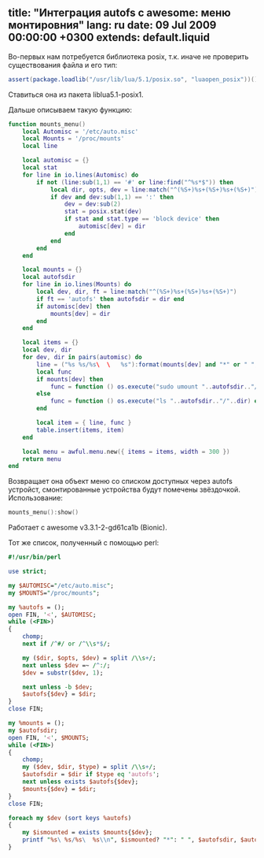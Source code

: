 title: "Интеграция autofs с awesome: меню монтировния"
lang: ru
date: 09 Jul 2009 00:00:00 +0300
extends: default.liquid
---
Во-первых нам потребуется библиотека posix, т.к. иначе не проверить существования файла и его тип:

```lua
assert(package.loadlib("/usr/lib/lua/5.1/posix.so", "luaopen_posix"))()
```

Ставиться она из пакета liblua5.1-posix1.

Дальше описываем такую функцию:

```lua
function mounts_menu()
    local Automisc = '/etc/auto.misc'
    local Mounts = '/proc/mounts'
    local line

    local automisc = {}
    local stat
    for line in io.lines(Automisc) do
        if not (line:sub(1,1) == '#' or line:find("^%s*$")) then
            local dir, opts, dev = line:match("^(%S+)%s+(%S+)%s+(%S+)")
            if dev and dev:sub(1,1) == ':' then
                dev = dev:sub(2)
                stat = posix.stat(dev)
                if stat and stat.type == 'block device' then
                    automisc[dev] = dir
                end
            end
        end
    end

    local mounts = {}
    local autofsdir
    for line in io.lines(Mounts) do
        local dev, dir, ft = line:match("^(%S+)%s+(%S+)%s+(%S+)")
        if ft == 'autofs' then autofsdir = dir end
        if automisc[dev] then
            mounts[dev] = dir
        end
    end

    local items = {}
    local dev, dir
    for dev, dir in pairs(automisc) do
        line = ("%s %s/%s\	\	%s"):format(mounts[dev] and "*" or " ", autofsdir, dir, dev)
        local func
        if mounts[dev] then
            func = function () os.execute("sudo umount "..autofsdir.."/"..dir) end
        else
            func = function () os.execute("ls "..autofsdir.."/"..dir) end
        end

        local item = { line, func }
        table.insert(items, item)
    end

    local menu = awful.menu.new({ items = items, width = 300 })
    return menu
end
```

Возвращает она объект меню со списком доступных через autofs устройст, смонтированные устройства будут помечены звёздочкой. Использование:

```lua
mounts_menu():show()
```

Работает с awesome v3.3.1-2-gd61ca1b (Bionic).

Тот же список, полученный с помощью perl:

```perl
#!/usr/bin/perl

use strict;

my $AUTOMISC="/etc/auto.misc";
my $MOUNTS="/proc/mounts";

my %autofs = ();
open FIN, '<', $AUTOMISC;
while (<FIN>)
{
    chomp;
    next if /^#/ or /^\\s*$/;

    my ($dir, $opts, $dev) = split /\\s+/;
    next unless $dev =~ /^:/;
    $dev = substr($dev, 1);

    next unless -b $dev;
    $autofs{$dev} = $dir;
}
close FIN;

my %mounts = ();
my $autofsdir;
open FIN, '<', $MOUNTS;
while (<FIN>)
{
    chomp;
    my ($dev, $dir, $type) = split /\\s+/;
    $autofsdir = $dir if $type eq 'autofs';
    next unless exists $autofs{$dev};
    $mounts{$dev} = $dir;
}
close FIN;

foreach my $dev (sort keys %autofs)
{
    my $ismounted = exists $mounts{$dev};
    printf "%s\	%s/%s\	%s\\n", $ismounted? "*": " ", $autofsdir, $autofs{$dev}, $dev;
}
```
